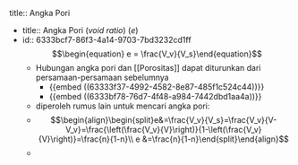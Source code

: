 title:: Angka Pori

- title:: Angka Pori (*void ratio*) ($e$)
- id:: 6333bcf7-86f3-4a14-9703-7bd3232cd1ff
  $$\begin{equation} e = \frac{V_v}{V_s}\end{equation}$$
	- Hubungan angka pori dan [[Porositas]] dapat diturunkan dari persamaan-persamaan sebelumnya
		- {{embed ((63333f37-4992-4582-8e87-485f1c524c44))}}
		- {{embed ((6333bf78-76d7-4f48-a984-7442dbd1aa4a))}}
	- diperoleh rumus lain untuk mencari angka pori:
	- $$\begin{align}\begin{split}e&=\frac{V_v}{V_s}=\frac{V_v}{V-V_v}=\frac{\left(\frac{V_v}{V}\right)}{1-\left(\frac{V_v}{V}\right)}=\frac{n}{1-n}\\
	  e &=\frac{n}{1-n}\end{split}\end{align}$$
	-